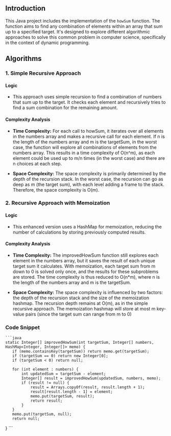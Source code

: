 ## Introduction

This Java project includes the implementation of the `howSum` function. The function aims to find any combination of elements within an array that sum up to a specified target. It's designed to explore different algorithmic approaches to solve this common problem in computer science, specifically in the context of dynamic programming.

## Algorithms

### **1. Simple Recursive Approach**

#### Logic

- This approach uses simple recursion to find a combination of numbers that sum up to the target. It checks each element and recursively tries to find a sum combination for the remaining amount.

#### Complexity Analysis

- **Time Complexity:** For each call to howSum, it iterates over all elements in the numbers array and makes a recursive call for each element. If n is the length of the numbers array and m is the targetSum, in the worst case, the function will explore all combinations of elements from the numbers array. This results in a time complexity of O(n^m), as each element could be used up to m/n times (in the worst case) and there are n choices at each step.

- **Space Complexity:** The space complexity is primarily determined by the depth of the recursion stack. In the worst case, the recursion can go as deep as m (the target sum), with each level adding a frame to the stack. Therefore, the space complexity is O(m).

### **2. Recursive Approach with Memoization**

#### Logic

- This enhanced version uses a HashMap for memoization, reducing the number of calculations by storing previously computed results.

#### Complexity Analysis

- **Time Complexity:** The improvedHowSum function still explores each element in the numbers array, but it saves the result of each unique target sum it calculates. With memoization, each target sum from m down to 0 is solved only once, and the results for these subproblems are stored. The time complexity is thus reduced to O(n*m), where n is the length of the numbers array and m is the targetSum.

- **Space Complexity:** The space complexity is influenced by two factors: the depth of the recursion stack and the size of the memoization hashmap. The recursion depth remains at O(m), as in the simple recursive approach. The memoization hashmap will store at most m key-value pairs (since the target sum can range from m to 0)

### Code Snippet

    ```java
    static Integer[] improvedHowSum(int targetSum, Integer[] numbers, HashMap<Integer, Integer[]> memo) {
       if (memo.containsKey(targetSum)) return memo.get(targetSum);
       if (targetSum == 0) return new Integer[0];
       if (targetSum < 0) return null;

       for (int element : numbers) {
           int updatedSum = targetSum - element;
           Integer[] result = improvedHowSum(updatedSum, numbers, memo);
           if (result != null) {
               result = Arrays.copyOf(result, result.length + 1);
               result[result.length - 1] = element;
               memo.put(targetSum, result);
               return result;
           }
       }
       memo.put(targetSum, null);
       return null;
   }
    ```